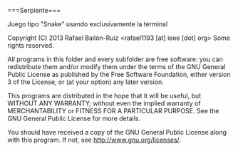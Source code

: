 ===Serpiente===

Juego tipo "Snake" usando exclusivamente la terminal

Copyright (C) 2013 Rafael Bailón-Ruiz <rafael1193 [at] ieee [dot] org>
Some rights reserved.

All programs in this folder and every subfolder are free software: 
you can redistribute them and/or modify them under the terms of the 
GNU General Public License as published by the Free Software Foundation,
either version 3 of the License, or (at your option) any later version.

This programs are distributed in the hope that it will be useful,
but WITHOUT ANY WARRANTY; without even the implied warranty of
MERCHANTABILITY or FITNESS FOR A PARTICULAR PURPOSE.  See the
GNU General Public License for more details.

You should have received a copy of the GNU General Public License
along with this program.  If not, see <http://www.gnu.org/licenses/>.


